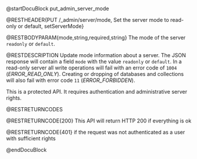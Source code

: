 
@startDocuBlock put_admin_server_mode

@RESTHEADER{PUT /_admin/server/mode, Set the server mode to read-only or default, setServerMode}

@RESTBODYPARAM{mode,string,required,string}
The mode of the server `readonly` or `default`.

@RESTDESCRIPTION
Update mode information about a server. The JSON response will contain
a field `mode` with the value `readonly` or `default`. In a read-only server
all write operations will fail with an error code of `1004` (_ERROR_READ_ONLY_).
Creating or dropping of databases and collections will also fail with error
code `11` (_ERROR_FORBIDDEN_).

This is a protected API. It requires authentication and administrative
server rights.

@RESTRETURNCODES

@RESTRETURNCODE{200}
This API will return HTTP 200 if everything is ok

@RESTRETURNCODE{401}
if the request was not authenticated as a user with sufficient rights

@endDocuBlock
